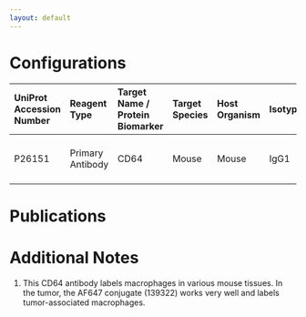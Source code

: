 ```yaml
---
layout: default
---
```


# Configurations

| UniProt Accession Number   | Reagent Type     | Target Name / Protein Biomarker   | Target Species   | Host Organism   | Isotype   | Clonality   | Vendor    |   Catalog Number | Conjugate   | RRID       | Availability   | Method        | Tissue Preservation               | Target Tissue                    | Tissue State   | Detergent         | Antigen Retrieval Conditions   | Dye Inactivation Conditions   | Recommend   | Agree                                                        | Disagree   | Contributor                                                  | Notes       |
|:---------------------------|:-----------------|:----------------------------------|:-----------------|:----------------|:----------|:------------|:----------|-----------------:|:------------|:-----------|:---------------|:--------------|:----------------------------------|:---------------------------------|:---------------|:------------------|:-------------------------------|:------------------------------|:------------|:-------------------------------------------------------------|:-----------|:-------------------------------------------------------------|:------------|
| P26151                     | Primary Antibody | CD64                              | Mouse            | Mouse           | IgG1      | X54-5/7.1   | BioLegend |           139322 | AF647       | AB_2566561 | Stock          | IBEX2D Manual | 1:4 Cytofix/Cytoperm Fixed Frozen | Pancreatic Ductal Adenocarcinoma | Tumor          | 0.3% Triton-X-100 | NA                             | 1 mg/ml LiBH4 15 minutes      | Yes         | [0009-0007-0646-7946](https://orcid.org/0009-0007-0646-7946) | NA         | [0009-0007-0646-7946](https://orcid.org/0009-0007-0646-7946) | [1](#notes) |

# Publications



# Additional Notes

<a name="notes"></a>
1. This CD64 antibody labels macrophages in various mouse tissues. In the tumor, the AF647 conjugate (139322) works very well and labels tumor-associated macrophages.